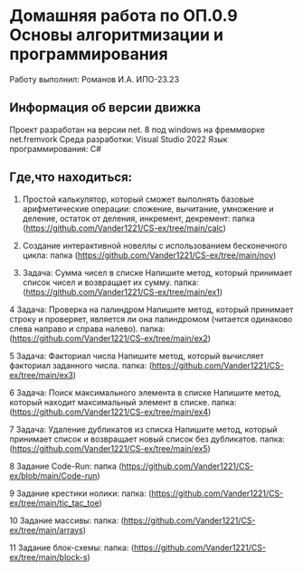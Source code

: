 # Домашняя работа по ОП.0.9 Основы алгоритмизации и программирования
Работу выполнил: Романов И.А. ИПО-23.23
## Информация об версии движка
Проект разработан на версии net. 8 под windows на фреммворке net.fremvork
Среда разработки: Visual Studio 2022
Язык программирования: C#
## Где,что находиться:
1. Простой калькулятор, который сможет выполнять базовые арифметические операции: сложение, вычитание, умножение и деление, остаток от деления, инкремент, декремент:
папка (https://github.com/Vander1221/CS-ex/tree/main/calc)

2. Создание интерактивной новеллы с использованием бесконечного цикла: папка (https://github.com/Vander1221/CS-ex/tree/main/nov)

3. Задача: Сумма чисел в списке
Напишите метод, который принимает список чисел и возвращает их сумму.
папка: (https://github.com/Vander1221/CS-ex/tree/main/ex1)

4 Задача: Проверка на палиндром
Напишите метод, который принимает строку и проверяет, является ли она палиндромом (читается одинаково слева направо и справа налево). 
папка: (https://github.com/Vander1221/CS-ex/tree/main/ex2)

5 Задача: Факториал числа
Напишите метод, который вычисляет факториал заданного числа.
папка: (https://github.com/Vander1221/CS-ex/tree/main/ex3)

6 Задача: Поиск максимального элемента в списке
Напишите метод, который находит максимальный элемент в списке.
папка: (https://github.com/Vander1221/CS-ex/tree/main/ex4)

7 Задача: Удаление дубликатов из списка
Напишите метод, который принимает список и возвращает новый список без дубликатов.
папка: (https://github.com/Vander1221/CS-ex/tree/main/ex5)

8 Задание Code-Run:
папка (https://github.com/Vander1221/CS-ex/blob/main/Code-run)

9 Задание крестики нолики:
папка: (https://github.com/Vander1221/CS-ex/tree/main/tic_tac_toe)

10 Задание массивы:
папка: (https://github.com/Vander1221/CS-ex/tree/main/arrays)

11 Задание блок-схемы: 
папка: (https://github.com/Vander1221/CS-ex/tree/main/block-s)
